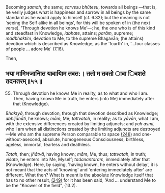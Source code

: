 Becoming *samah*, the same; *sarvesu bhūtesu*, towards all beings —that is, he verily judges what is happiness and sorrow in all beings by the same standard as he would apply to himself (cf. 6.32); but the meaning is not 'seeing the Self alike in all beings', for this will be spoken of in (the next verse), 'Through devotion he knows Me'—; he, the one who is of this kind and steadfast in Knowledge, *labhate*, attains; *parām*, supreme; *madbhaktim*, devotion to Me, to the supreme Bhagavān; (he attains) devotion which is described as Knowledge, as the 'fourth' in, '...four classes of people … adore Me' (7.16).

Then,

## भया मामिभजानाित यावायािम तवत:। ततो म तवतो ावा िवशते तदनतरम्॥५५॥

55. Through devotion he knows Me in reality, as to what and who I am. Then, having known Me in truth, he enters (into Me) immediately after that (Knowledge).

*Bhaktyā*, through devotion, through that devotion described as Knowledge; *abhijānāti*, he knows; *mām*, Me; *tattvatah*, in reality; as to *yāvān*, what I am, with the extensive differences created by limiting adjuncts; and *yah asmi*, who I am when all distinctions created by the limiting adjuncts are destroyed—Me who am the supreme Person comparable to space [\(248\)](#page--1-0) and one-without-asecond, absolute, homogeneous Consciousness, birthless, ageless, immortal, fearless and deathless.

*Tatah*, then; *jñātvā*, having known; *mām*, Me, thus; *tattvatah*, in truth; *viśate*, he enters into Me, Myself; *tadanantaram*, immediately after that (Knowledge). Here, by saying, 'having known, he enters without delay', it is not meant that the acts of 'knowing' and 'entering immediately after' are different. What then? What is meant is the absolute Knowledge itself that has to no other result, [\(249\)](#page--1-1) for it has been said, 'And … understand Me to be the "Knower of the field", (13.2).